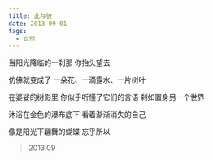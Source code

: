 ```yaml
---
title: 此与彼
date: 2013-09-01
tags:
  - 自然
---
```


当阳光降临的一刹那
你抬头望去

仿佛就变成了
一朵花、一滴露水、一片树叶
<!--more-->
在婆娑的树影里
你似乎听懂了它们的言语
刹如置身另一个世界

沐浴在金色的瀑布底下
看着渐渐消失的自己

像是阳光下翩舞的蝴蝶
忘乎所以

> 2013.09